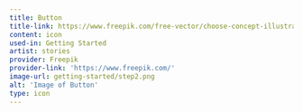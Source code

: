 ```yaml
---
title: Button
title-link: https://www.freepik.com/free-vector/choose-concept-illustration_5568798.htm
content: icon
used-in: Getting Started
artist: stories
provider: Freepik
provider-link: 'https://www.freepik.com/'
image-url: getting-started/step2.png
alt: 'Image of Button'
type: icon
---
```

